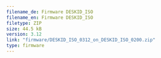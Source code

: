 ```yaml
---
filename_de: Firmware DESKID_ISO
filename_en: Firmware DESKID_ISO
filetype: ZIP
size: 44.5 kB
version: 3.12
link: "firmware/DESKID_ISO_0312_on_DESKID_ISO_0200.zip"
type: firmware
---
```

